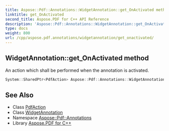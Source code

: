 ```yaml
---
title: Aspose::Pdf::Annotations::WidgetAnnotation::get_OnActivated method
linktitle: get_OnActivated
second_title: Aspose.PDF for C++ API Reference
description: 'Aspose::Pdf::Annotations::WidgetAnnotation::get_OnActivated method. An action which shall be performed when the annotation is activated in C++.'
type: docs
weight: 800
url: /cpp/aspose.pdf.annotations/widgetannotation/get_onactivated/
---
```

## WidgetAnnotation::get_OnActivated method


An action which shall be performed when the annotation is activated.

```cpp
System::SharedPtr<PdfAction> Aspose::Pdf::Annotations::WidgetAnnotation::get_OnActivated()
```

## See Also

* Class [PdfAction](../../pdfaction/)
* Class [WidgetAnnotation](../)
* Namespace [Aspose::Pdf::Annotations](../../)
* Library [Aspose.PDF for C++](../../../)
